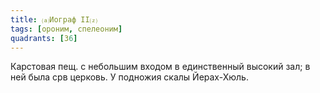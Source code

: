 ```yaml
---
title: ⒜Иограф II⒵
tags: [ороним, спелеоним]
quadrants: [З6]
---
```


Карстовая пещ. с небольшим входом в единственный высокий зал; в ней была срв
церковь. У подножия скалы Йерах-Хюль.
